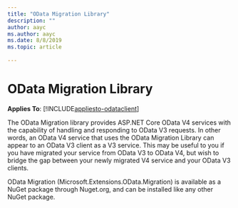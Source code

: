 ```yaml
---
title: "OData Migration Library"
description: ""
author: aayc
ms.author: aayc
ms.date: 8/8/2019
ms.topic: article
 
---
```

# OData Migration Library
**Applies To**: [!INCLUDE[appliesto-odataclient](../../includes/appliesto-odatalib-v7.md)]

The OData Migration library provides ASP.NET Core OData V4 services with the capability of handling and responding to OData V3 requests.  In other words, an OData V4 service that uses the OData Migration Library can appear to an OData V3 client as a V3 service.  This may be useful to you if you have migrated your service from OData V3 to OData V4, but wish to bridge the gap between your newly migrated V4 service and your OData V3 clients.

OData Migration (Microsoft.Extensions.OData.Migration) is available as a NuGet package through Nuget.org, and can be installed like any other NuGet package.